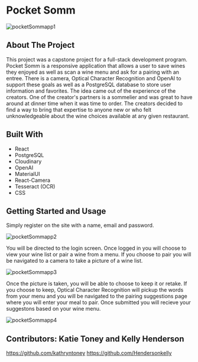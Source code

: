 # Pocket Somm

![pocketSommapp1](https://github.com/kathryntoney/capstone/assets/126027193/c6fabb08-a775-4a91-872c-2d42897c2dd0)




## About The Project
This project was a capstone project for a full-stack development program. Pocket Somm is a responsive application that allows a user to save wines they enjoyed as well as scan a wine menu and ask for a pairing with an entree. There is a camera, Optical Character Recognition and OpenAI to support these goals as well as a PostgreSQL database to store user information and favorites. The idea came out of the experience of the creators. One of the creator's partners is a sommelier and was great to have around at dinner time when it was time to order. The creators decided to find a way to bring that expertise to anyone new or who felt unknowledgeable about the wine choices available at any given restaurant. 

## Built With
* React
* PostgreSQL
* Cloudinary
* OpenAI
* MaterialUI
* React-Camera
* Tesseract (OCR)
* CSS

## Getting Started and Usage

Simply register on the site with a name, email and password.

![pocketSommapp2](https://github.com/kathryntoney/capstone/assets/126027193/5cf25757-9ad7-4420-95e2-47335952cc23)


You will be directed to the login screen. Once logged in you will choose to view your wine list or pair a wine from a menu. If you choose to pair you will be navigated to a camera to take a picture of a wine list.

![pocketSommapp3](https://github.com/kathryntoney/capstone/assets/126027193/ba65a8ec-5be4-4a53-957c-bcb8a9e294e6)


Once the picture is taken, you will be able to choose to keep it or retake. If you choose to keep, Optical Character Recognition will pickup the words from your menu and you will be navigated to the pairing suggestions page where you will enter your meal to pair. Once submitted you will recieve your suggestons based on your wine menu.

![pocketSommapp4](https://github.com/kathryntoney/capstone/assets/126027193/a3d19423-8aea-4933-9ce0-60ec193a828b)


## Contributors: Katie Toney and Kelly Henderson
https://github.com/kathryntoney  https://github.com/Hendersonkelly

